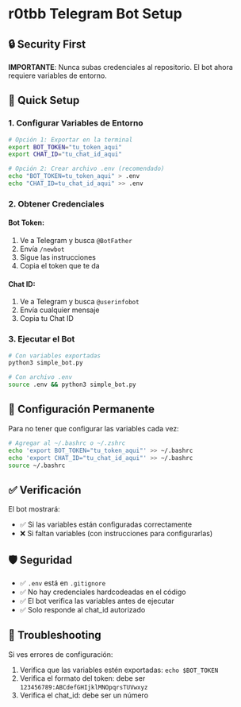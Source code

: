 # r0tbb Telegram Bot Setup

## 🔒 Security First

**IMPORTANTE**: Nunca subas credenciales al repositorio. El bot ahora requiere variables de entorno.

## 🚀 Quick Setup

### 1. Configurar Variables de Entorno

```bash
# Opción 1: Exportar en la terminal
export BOT_TOKEN="tu_token_aqui"
export CHAT_ID="tu_chat_id_aqui"

# Opción 2: Crear archivo .env (recomendado)
echo "BOT_TOKEN=tu_token_aqui" > .env
echo "CHAT_ID=tu_chat_id_aqui" >> .env
```

### 2. Obtener Credenciales

#### Bot Token:
1. Ve a Telegram y busca `@BotFather`
2. Envía `/newbot`
3. Sigue las instrucciones
4. Copia el token que te da

#### Chat ID:
1. Ve a Telegram y busca `@userinfobot`
2. Envía cualquier mensaje
3. Copia tu Chat ID

### 3. Ejecutar el Bot

```bash
# Con variables exportadas
python3 simple_bot.py

# Con archivo .env
source .env && python3 simple_bot.py
```

## 🔧 Configuración Permanente

Para no tener que configurar las variables cada vez:

```bash
# Agregar al ~/.bashrc o ~/.zshrc
echo 'export BOT_TOKEN="tu_token_aqui"' >> ~/.bashrc
echo 'export CHAT_ID="tu_chat_id_aqui"' >> ~/.bashrc
source ~/.bashrc
```

## ✅ Verificación

El bot mostrará:
- ✅ Si las variables están configuradas correctamente
- ❌ Si faltan variables (con instrucciones para configurarlas)

## 🛡️ Seguridad

- ✅ `.env` está en `.gitignore`
- ✅ No hay credenciales hardcodeadas en el código
- ✅ El bot verifica las variables antes de ejecutar
- ✅ Solo responde al chat_id autorizado

## 🚨 Troubleshooting

Si ves errores de configuración:
1. Verifica que las variables estén exportadas: `echo $BOT_TOKEN`
2. Verifica el formato del token: debe ser `123456789:ABCdefGHIjklMNOpqrsTUVwxyz`
3. Verifica el chat_id: debe ser un número

